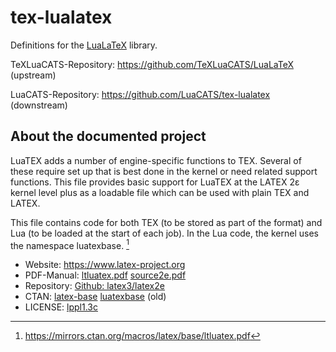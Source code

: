 # tex-lualatex

Definitions for the [LuaLaTeX](https://www.latex-project.org) library.

TeXLuaCATS-Repository: https://github.com/TeXLuaCATS/LuaLaTeX (upstream)

LuaCATS-Repository: https://github.com/LuaCATS/tex-lualatex (downstream)

## About the documented project

LuaTEX adds a number of engine-specific functions to TEX. Several of
these require set up that is best done in the kernel or need related
support functions. This file provides basic support for LuaTEX at the
LATEX 2ε kernel level plus as a loadable file which can be used with
plain TEX and LATEX.

This file contains code for both TEX (to be stored as part of the
format) and Lua (to be loaded at the start of each job). In the Lua
code, the kernel uses the namespace luatexbase.
[^manual]

[^manual]: https://mirrors.ctan.org/macros/latex/base/ltluatex.pdf

* Website: https://www.latex-project.org
* PDF-Manual: [ltluatex.pdf](https://mirrors.ctan.org/macros/latex/base/ltluatex.pdf) [source2e.pdf](https://ftp.gwdg.de/pub/ctan/macros/latex/base/source2e.pdf)
* Repository: [Github: latex3/latex2e](https://github.com/latex3/latex2e/blob/develop/base/ltluatex.dtx)
* CTAN: [latex-base](https://www.ctan.org/pkg/latex-base) [luatexbase](https://www.ctan.org/pkg/luatexbase) (old)
* LICENSE: [lppl1.3c](https://github.com/latex3/latex2e/blob/develop/LICENSE)
